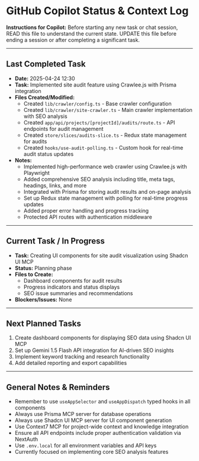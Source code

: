 # GitHub Copilot Status & Context Log

**Instructions for Copilot:** Before starting any new task or chat session, READ this file to understand the current state. UPDATE this file before ending a session or after completing a significant task.

---

## Last Completed Task

* **Date:** 2025-04-24 12:30
* **Task:** Implemented site audit feature using Crawlee.js with Prisma integration
* **Files Created/Modified:**
  * Created `lib/crawler/config.ts` - Base crawler configuration
  * Created `lib/crawler/site-crawler.ts` - Main crawler implementation with SEO analysis
  * Created `app/api/projects/[projectId]/audits/route.ts` - API endpoints for audit management
  * Created `store/slices/audits-slice.ts` - Redux state management for audits
  * Created `hooks/use-audit-polling.ts` - Custom hook for real-time audit status updates
* **Notes:** 
  * Implemented high-performance web crawler using Crawlee.js with Playwright
  * Added comprehensive SEO analysis including title, meta tags, headings, links, and more
  * Integrated with Prisma for storing audit results and on-page analysis
  * Set up Redux state management with polling for real-time progress updates
  * Added proper error handling and progress tracking
  * Protected API routes with authentication middleware

---

## Current Task / In Progress

* **Task:** Creating UI components for site audit visualization using Shadcn UI MCP
* **Status:** Planning phase
* **Files to Create:**
  * Dashboard components for audit results
  * Progress indicators and status displays
  * SEO issue summaries and recommendations
* **Blockers/Issues:** None

---

## Next Planned Tasks

1. Create dashboard components for displaying SEO data using Shadcn UI MCP
2. Set up Gemini 1.5 Flash API integration for AI-driven SEO insights
3. Implement keyword tracking and research functionality
4. Add detailed reporting and export capabilities

---

## General Notes & Reminders

* Remember to use `useAppSelector` and `useAppDispatch` typed hooks in all components
* Always use Prisma MCP server for database operations
* Always use Shadcn UI MCP server for UI component generation
* Use Context7 MCP for project-wide context and knowledge integration
* Ensure all API endpoints include proper authentication validation via NextAuth
* Use `.env.local` for all environment variables and API keys
* Currently focused on implementing core SEO analysis features
